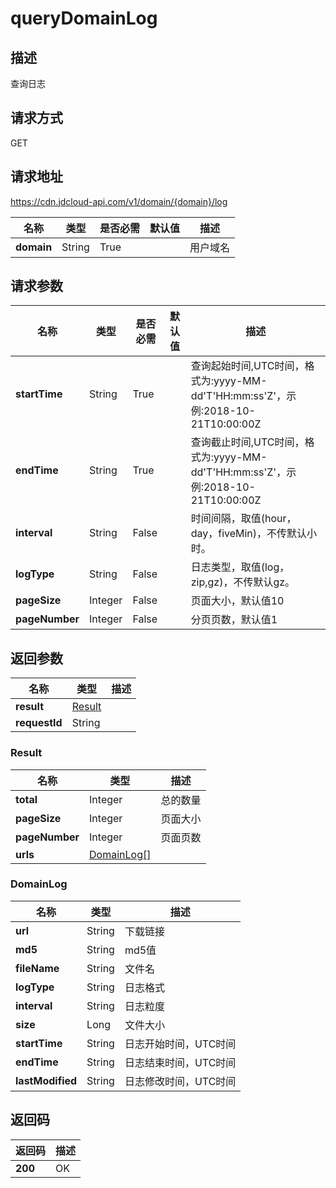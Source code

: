 # queryDomainLog


## 描述
查询日志

## 请求方式
GET

## 请求地址
https://cdn.jdcloud-api.com/v1/domain/{domain}/log

|名称|类型|是否必需|默认值|描述|
|---|---|---|---|---|
|**domain**|String|True| |用户域名|

## 请求参数
|名称|类型|是否必需|默认值|描述|
|---|---|---|---|---|
|**startTime**|String|True| |查询起始时间,UTC时间，格式为:yyyy-MM-dd'T'HH:mm:ss'Z'，示例:2018-10-21T10:00:00Z|
|**endTime**|String|True| |查询截止时间,UTC时间，格式为:yyyy-MM-dd'T'HH:mm:ss'Z'，示例:2018-10-21T10:00:00Z|
|**interval**|String|False| |时间间隔，取值(hour，day，fiveMin)，不传默认小时。|
|**logType**|String|False| |日志类型，取值(log，zip,gz)，不传默认gz。|
|**pageSize**|Integer|False| |页面大小，默认值10|
|**pageNumber**|Integer|False| |分页页数，默认值1|


## 返回参数
|名称|类型|描述|
|---|---|---|
|**result**|[Result](#result)| |
|**requestId**|String| |

### <div id="Result">Result</div>
|名称|类型|描述|
|---|---|---|
|**total**|Integer|总的数量|
|**pageSize**|Integer|页面大小|
|**pageNumber**|Integer|页面页数|
|**urls**|[DomainLog[]](#domainlog)| |
### <div id="DomainLog">DomainLog</div>
|名称|类型|描述|
|---|---|---|
|**url**|String|下载链接|
|**md5**|String|md5值|
|**fileName**|String|文件名|
|**logType**|String|日志格式|
|**interval**|String|日志粒度|
|**size**|Long|文件大小|
|**startTime**|String|日志开始时间，UTC时间|
|**endTime**|String|日志结束时间，UTC时间|
|**lastModified**|String|日志修改时间，UTC时间|

## 返回码
|返回码|描述|
|---|---|
|**200**|OK|
